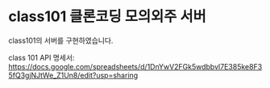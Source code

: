 # class101 클론코딩 모의외주 서버

class101의 서버를 구현하였습니다.

class 101 API 명세서:
https://docs.google.com/spreadsheets/d/1DnYwV2FGk5wdbbvl7E385ke8F35fQ3gjNJtWe_Z1Un8/edit?usp=sharing
